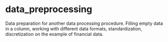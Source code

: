 # data_preprocessing
Data preparation for another data processing procedure. Filling empty data in a column, working with different data formats, standardization, discretization on the example of financial data.
